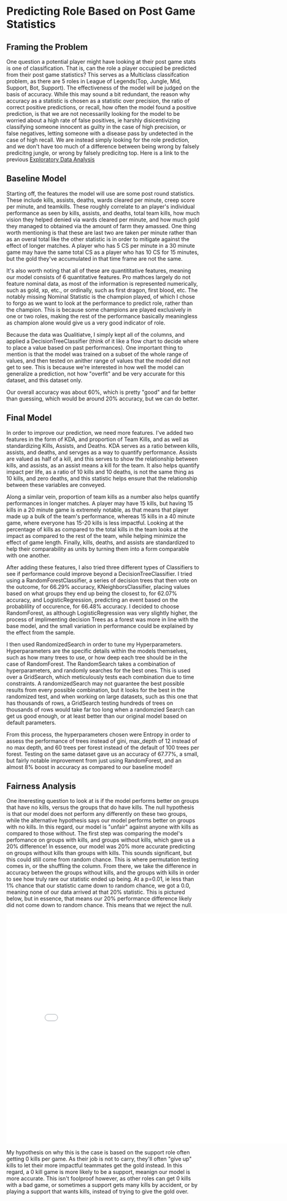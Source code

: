 # Predicting Role Based on Post Game Statistics
## Framing the Problem
One question a potential player might have looking at their post game stats is one of classification. That is, can the role a player occupied be predicted from their post game statistics? This serves as a Multiclass classifcation problem, as there are 5 roles in League of Legends(Top, Jungle, Mid, Support, Bot, Support). The effectiveness of the model will be judged on the basis of accuracy. While this may sound a bit redundant, the reason why accuracy as a statistic is chosen as a statistic over precision, the ratio of correct positive predictions, or recall, how often the model found a positive prediction, is that we are not necessarilly looking for the model to be worried about a high rate of false positives, ie harshly disicentivizing classifying someone innocent as guilty in the case of high precision, or false negatives, letting someone with a disease pass by undetected in the case of high recall. We are instead simply looking for the role prediction, and we don't have too much of a difference between being wrong by falsely predicitng jungle, or wrong by falsely predicitng top. Here is a link to the previous <a href="https://skrubstar.github.io/2022ProLeagueAnalysis/">Exploratory Data Analysis</a>

## Baseline Model
Starting off, the features the model will use are some post round statistics. These include kills, assists, deaths, wards cleared per minute, creep score per minute, and teamkills. These roughly correlate to an player's individual performance as seen by kills, assists, and deaths, total team kills, how much vision they helped denied via wards cleared per minute, and how much gold they managed to obtained via the amount of farm they amassed. One thing worth mentioning is that these are last two are taken per minute rather than as an overal total like the other statistic is in order to mitigate against the effect of longer matches. A player who has 5 CS per minute in a 30 minute game may have the same total CS as a player who has 10 CS for 15 minutes, but the gold they've accumulated in that time frame are not the same. 

It's also worth noting that all of these are quantititative features, meaning our model consists of 6 quantitative features. Pro mathces largely do not feature nominal data, as most of the information is represented numerically, such as gold, xp, etc., or ordinally, such as first dragon, first blood, etc. The notably missing Nominal Statistic is the champion played, of which I chose to forgo as we want to look at the performance to predict role, rather than the champion. This is because some champions are played exclusively in one or two roles, making the rest of the performance basically meaningless as champion alone would give us a very good indicator of role. 

Because the data was Qualitiatve, I simply kept all of the columns, and applied a DecisionTreeClassifier (think of it like a flow chart to decide where to place a value based on past performances). One important thing to mention is that the model was trained on a subset of the whole range of values, and then tested on anither range of values that the model did not get to see. This is because we're interested in how well the model can generalize a prediction, not how "overfit" and be very accurate for this dataset, and this dataset only. 

Our overall accuracy was about 60%, which is pretty "good" and far better than guessing, which would be around 20% accuracy, but we can do better.

## Final Model
In order to improve our prediction, we need more features. I've added two features in the form of KDA, and proportion of Team Kills, and as well as standardizing Kills, Assists, and Deaths. KDA serves as a ratio between kills, assists, and deaths, and servges as a way to quantify performance. Assists are valued as half of a kill, and this serves to show the relationship between kills, and assists, as an assist means a kill for the team. It also helps quantify impact per life, as a ratio of 10 kills and 10 deaths, is not the same thing as 10 kills, and zero deaths, and this statistic helps ensure that the relationship between these variables are conveyed.

Along a similar vein, proportion of team kills as a number also helps quantify performances in longer matches. A player may have 15 kills, but having 15 kills in a 20 minute game is extremely notable, as that means that player made up a bulk of the team's performance, whereas 15 kills in a 40 minute game, where everyone has 15-20 kills is less impactful. Looking at the percentage of kills as compared to the total kills in the team looks at the impact as compared to the rest of the team, while helping minimize the effect of game length. Finally, kills, deaths, and assists are standardized to help their comparability as units by turning them into a form comparable with one another.

After adding these features, I also tried three different types of Classifiers to see if performance could improve beyond a DecisionTreeClassifier. I tried using a RandomForestClassifier, a series of decision trees that then vote on the outcome, for 66.29% accuracy, KNeighborsClassifier, placing values based on what groups they end up being the closest to, for 62.07% accuracy, and LogisticRegression, predicting an event based on the probablility of occurence, for 66.48% accuracy. I decided to choose RandomForest, as although LogisticRegression was very slightly higher, the process of implimenting decision Trees as a forest was more in line with the base model, and the small variation in performance could be explained by the effect from the sample.

I then used RandomizedSearch in order to tune my Hyperparameters. Hyperparameters are the specific details within the models themselves, such as how many trees to use, or how deep each tree should be in the case of RandomForest. The RandomSearch takes a combination of hyperparameters, and randomly searches for the best ones. This is used over a GridSearch, which meticulously tests each combination due to time constraints. A randomizedSearch may not guarantee the best possible results from every possible combination, but it looks for the best in the randomized test, and when working on large datasets, such as this one that has thousands of rows, a GridSearch testing hundreds of trees on thousands of rows would take far too long when a randomzied Search can get us good enough, or at least better than our original model based on default parameters.

From this process, the hyperparameters chosen were Entropy in order to assess the performance of trees instead of gini, max_depth of 12 instead of no max depth, and 60 trees per forest instead of the default of 100 trees per forest. Testing on the same dataset gave us an accuracy of 67.77%, a small, but fairly notable improvement from just using RandomForest, and an almost 8% boost in accuracy as compared to our baseline model!

## Fairness Analysis
One itneresting question to look at is if the model performs better on groups that have no kills, versus the groups that do have kills. The null hypothesis is that our model does not perform any differently on these two groups, while the alternative hypothesis says our model performs better on groups with no kills. In this regard, our model is "unfair" against anyone with kills as compared to those without.  The first step was comparing the model's perfomance on groups with kills, and groups without kills, which gave us a 20% difference! In essence, our model was 20% more accurate predicting on groups without kills than groups with kills. This sounds significant, but this could still come from random chance. This is where permutation testing comes in, or the shuffling the column. From there, we take the difference in accuracy between the groups without kills, and the groups with kills in order to see how truly rare our statistic ended up being. At a p=0.01, ie less than 1% chance that our statistic came down to random chance, we got a 0.0, meaning none of our data arrived at that 20% statistic. This is pictured below, but in essence, that means our 20% performance difference likely did not come down to random chance. This means that we reject the null. 

<iframe src="assets/accuracy-rarity.html" width=800 height=600 frameBorder=0></iframe>

My hypothesis on why this is the case is based on the support role often getting 0 kills per game. As their job is not to carry, they'll often "give up" kills to let their more impactful teammates get the gold instead. In this regard, a 0 kill game is more likely to be a support, meanign our model is more accurate. This isn't foolproof however, as other roles can get 0 kills with a bad game, or sometimes a support gets many kills by accident, or by playing a support that wants kills, instead of trying to give the gold over. 